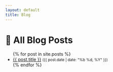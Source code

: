 ```yaml
---
layout: default
title: Blog
---
```


# 📝 All Blog Posts

<ul>
  {% for post in site.posts %}
    <li>
      <a href="{{ post.url }}">{{ post.title }}</a> <small>({{ post.date | date: "%b %d, %Y" }})</small>
    </li>
  {% endfor %}
</ul>
